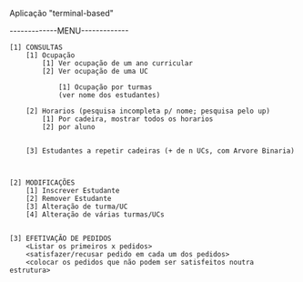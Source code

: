 Aplicação "terminal-based"

-------------MENU-------------


	[1] CONSULTAS
		[1] Ocupação
			[1] Ver ocupação de um ano curricular
			[2] Ver ocupação de uma UC
			
				[1] Ocupação por turmas
				(ver nome dos estudantes)
			
		[2] Horarios (pesquisa incompleta p/ nome; pesquisa pelo up)
			[1] Por cadeira, mostrar todos os horarios
			[2] por aluno
			
		
		[3] Estudantes a repetir cadeiras (+ de n UCs, com Arvore Binaria)
		
	
	
	[2] MODIFICAÇÕES
		[1] Inscrever Estudante
		[2] Remover Estudante
		[3] Alteração de turma/UC
		[4] Alteração de várias turmas/UCs
	

	[3] EFETIVAÇÃO DE PEDIDOS
		<Listar os primeiros x pedidos>
		<satisfazer/recusar pedido em cada um dos pedidos>
		<colocar os pedidos que não podem ser satisfeitos noutra estrutura>
		